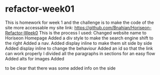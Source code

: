# refactor-week01
This is homework for week 1 and the challenge is to make the code of the site more accessable my site link:
https://github.com/Bnahian/Horiseon-Refactor-Week0 
This is the process I used:
Changed website name to Horiseon Homepage
Added a div style to make the search engine shift to the right
Added a nav.
Added display inline to make them sit side by side
Added display inline to change the behaviour
Added an id so that the link can work properly
I divided all the paragraphs in sections for an easy flow
Added alts for images
Added <aside> to be clear that there was some added info on the side